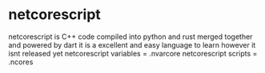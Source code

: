 # netcorescript
netcorescript is C++ code compiled into python and rust merged together and powered by dart
it is a excellent and easy language to learn however it isnt released yet
netcorescript variables = .nvarcore
netcorescript scripts = .ncores
